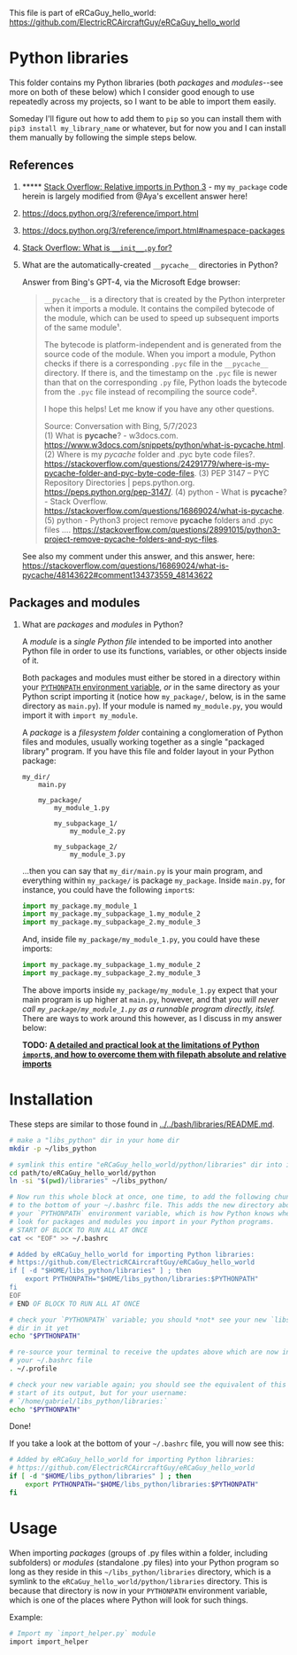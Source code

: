 This file is part of eRCaGuy_hello_world: https://github.com/ElectricRCAircraftGuy/eRCaGuy_hello_world


# Python libraries

This folder contains my Python libraries (both _packages_ and _modules_--see more on both of these below) which I consider good enough to use repeatedly across my projects, so I want to be able to import them easily.

Someday I'll figure out how to add them to `pip` so you can install them with `pip3 install my_library_name` or whatever, but for now you and I can install them manually by following the simple steps below.


## References

1. \*\*\*\*\* [Stack Overflow: Relative imports in Python 3](https://stackoverflow.com/a/16985066/4561887) - my `my_package` code herein is largely modified from @Aya's excellent answer here!
1. https://docs.python.org/3/reference/import.html
1. https://docs.python.org/3/reference/import.html#namespace-packages
1. [Stack Overflow: What is `__init__.py` for?](https://stackoverflow.com/q/448271/4561887)
1. What are the automatically-created `__pycache__` directories in Python?
    
    Answer from Bing's GPT-4, via the Microsoft Edge browser:

    > `__pycache__` is a directory that is created by the Python interpreter when it imports a module. It contains the compiled bytecode of the module, which can be used to speed up subsequent imports of the same module¹. 
    > 
    > The bytecode is platform-independent and is generated from the source code of the module. When you import a module, Python checks if there is a corresponding `.pyc` file in the `__pycache__` directory. If there is, and the timestamp on the `.pyc` file is newer than that on the corresponding `.py` file, Python loads the bytecode from the `.pyc` file instead of recompiling the source code².
    > 
    > I hope this helps! Let me know if you have any other questions.
    > 
    > Source: Conversation with Bing, 5/7/2023  
    > (1) What is __pycache__? - w3docs.com. https://www.w3docs.com/snippets/python/what-is-pycache.html.
    > (2) Where is my _pycache_ folder and .pyc byte code files?. https://stackoverflow.com/questions/24291779/where-is-my-pycache-folder-and-pyc-byte-code-files.
    > (3) PEP 3147 – PYC Repository Directories | peps.python.org. https://peps.python.org/pep-3147/.
    > (4) python - What is __pycache__? - Stack Overflow. https://stackoverflow.com/questions/16869024/what-is-pycache.
    > (5) python - Python3 project remove __pycache__ folders and .pyc files .... https://stackoverflow.com/questions/28991015/python3-project-remove-pycache-folders-and-pyc-files.

    See also my comment under this answer, and this answer, here: https://stackoverflow.com/questions/16869024/what-is-pycache/48143622#comment134373559_48143622


## Packages and modules

1. What are _packages_ and _modules_ in Python?
    
    A _module_ is a _single Python file_ intended to be imported into another Python file in order to use its functions, variables, or other objects inside of it. 

    Both packages and modules must either be stored in a directory within your [`PYTHONPATH` environment variable](https://docs.python.org/3/using/cmdline.html#envvar-PYTHONPATH), _or_ in the same directory as your Python script importing it (notice how `my_package/`, below, is in the same directory as `main.py`). If your module is named `my_module.py`, you would import it with `import my_module`. 

    A _package_ is a _filesystem folder_ containing a conglomeration of Python files and modules, usually working together as a single "packaged library" program. If you have this file and folder layout in your Python package:

    ```
    my_dir/
        main.py
        
        my_package/
            my_module_1.py

            my_subpackage_1/
                my_module_2.py
        
            my_subpackage_2/
                my_module_3.py
    ```

    ...then you can say that `my_dir/main.py` is your main program, and everything within `my_package/` is package `my_package`. Inside `main.py`, for instance, you could have the following `import`s:
    ```py
    import my_package.my_module_1
    import my_package.my_subpackage_1.my_module_2
    import my_package.my_subpackage_2.my_module_3
    ```

    And, inside file `my_package/my_module_1.py`, you could have these imports:
    ```py
    import my_package.my_subpackage_1.my_module_2
    import my_package.my_subpackage_2.my_module_3
    ```

    The above imports inside `my_package/my_module_1.py` expect that your main program is up higher at `main.py`, however, and that _you will never call `my_package/my_module_1.py` as a runnable program directly, itslef._ There are ways to work around this however, as I discuss in my answer below:

    **TODO: [A detailed and practical look at the limitations of Python `import`s, and how to overcome them with filepath absolute and relative imports](TODO)**


# Installation 

These steps are similar to those found in [../../bash/libraries/README.md](../../bash/libraries/README.md#installation).

```bash
# make a "libs_python" dir in your home dir
mkdir -p ~/libs_python

# symlink this entire "eRCaGuy_hello_world/python/libraries" dir into it
cd path/to/eRCaGuy_hello_world/python
ln -si "$(pwd)/libraries" ~/libs_python/

# Now run this whole block at once, one time, to add the following chunk of code
# to the bottom of your ~/.bashrc file. This adds the new directory above to
# your `PYTHONPATH` environment variable, which is how Python knows where to
# look for packages and modules you import in your Python programs.
# START OF BLOCK TO RUN ALL AT ONCE
cat << "EOF" >> ~/.bashrc

# Added by eRCaGuy_hello_world for importing Python libraries: 
# https://github.com/ElectricRCAircraftGuy/eRCaGuy_hello_world
if [ -d "$HOME/libs_python/libraries" ] ; then
    export PYTHONPATH="$HOME/libs_python/libraries:$PYTHONPATH"
fi
EOF
# END OF BLOCK TO RUN ALL AT ONCE

# check your `PYTHONPATH` variable; you should *not* see your new `libs_python`
# dir in it yet
echo "$PYTHONPATH"

# re-source your terminal to receive the updates above which are now inside
# your ~/.bashrc file
. ~/.profile

# check your new variable again; you should see the equivalent of this at the
# start of its output, but for your username: 
# `/home/gabriel/libs_python/libraries:`
echo "$PYTHONPATH"
```

Done!

If you take a look at the bottom of your `~/.bashrc` file, you will now see this:
```bash
# Added by eRCaGuy_hello_world for importing Python libraries: 
# https://github.com/ElectricRCAircraftGuy/eRCaGuy_hello_world
if [ -d "$HOME/libs_python/libraries" ] ; then
    export PYTHONPATH="$HOME/libs_python/libraries:$PYTHONPATH"
fi
```


# Usage

When importing _packages_ (groups of .py files within a folder, including subfolders) or _modules_ (standalone .py files) into your Python program so long as they reside in this `~/libs_python/libraries` directory, which is a symlink to the `eRCaGuy_hello_world/python/libraries` directory. This is because that directory is now in your `PYTHONPATH` environment variable, which is one of the places where Python will look for such things.

Example:

```bash
# Import my `import_helper.py` module
import import_helper
```
